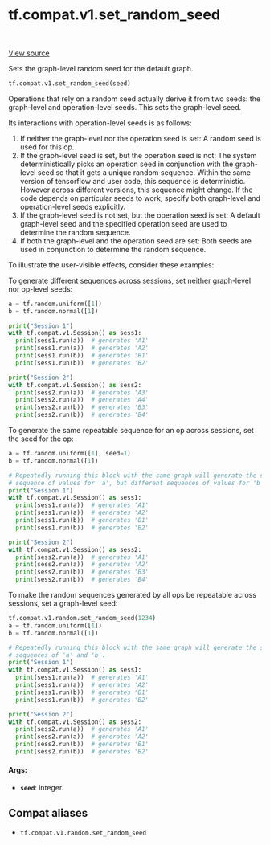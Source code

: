 <div itemscope itemtype="http://developers.google.com/ReferenceObject">
<meta itemprop="name" content="tf.compat.v1.set_random_seed" />
<meta itemprop="path" content="Stable" />
</div>

# tf.compat.v1.set_random_seed

<!-- Insert buttons and diff -->

<table class="tfo-notebook-buttons tfo-api" align="left">
</table>

<a target="_blank" href="/code/stable/tensorflow/python/framework/random_seed.py">View source</a>



Sets the graph-level random seed for the default graph.

``` python
tf.compat.v1.set_random_seed(seed)
```



<!-- Placeholder for "Used in" -->

Operations that rely on a random seed actually derive it from two seeds:
the graph-level and operation-level seeds. This sets the graph-level seed.

Its interactions with operation-level seeds is as follows:

  1. If neither the graph-level nor the operation seed is set:
    A random seed is used for this op.
  2. If the graph-level seed is set, but the operation seed is not:
    The system deterministically picks an operation seed in conjunction with
    the graph-level seed so that it gets a unique random sequence. Within the
    same version of tensorflow and user code, this sequence is deterministic.
    However across different versions, this sequence might change. If the
    code depends on particular seeds to work, specify both graph-level
    and operation-level seeds explicitly.
  3. If the graph-level seed is not set, but the operation seed is set:
    A default graph-level seed and the specified operation seed are used to
    determine the random sequence.
  4. If both the graph-level and the operation seed are set:
    Both seeds are used in conjunction to determine the random sequence.

To illustrate the user-visible effects, consider these examples:

To generate different sequences across sessions, set neither
graph-level nor op-level seeds:

```python
a = tf.random.uniform([1])
b = tf.random.normal([1])

print("Session 1")
with tf.compat.v1.Session() as sess1:
  print(sess1.run(a))  # generates 'A1'
  print(sess1.run(a))  # generates 'A2'
  print(sess1.run(b))  # generates 'B1'
  print(sess1.run(b))  # generates 'B2'

print("Session 2")
with tf.compat.v1.Session() as sess2:
  print(sess2.run(a))  # generates 'A3'
  print(sess2.run(a))  # generates 'A4'
  print(sess2.run(b))  # generates 'B3'
  print(sess2.run(b))  # generates 'B4'
```

To generate the same repeatable sequence for an op across sessions, set the
seed for the op:

```python
a = tf.random.uniform([1], seed=1)
b = tf.random.normal([1])

# Repeatedly running this block with the same graph will generate the same
# sequence of values for 'a', but different sequences of values for 'b'.
print("Session 1")
with tf.compat.v1.Session() as sess1:
  print(sess1.run(a))  # generates 'A1'
  print(sess1.run(a))  # generates 'A2'
  print(sess1.run(b))  # generates 'B1'
  print(sess1.run(b))  # generates 'B2'

print("Session 2")
with tf.compat.v1.Session() as sess2:
  print(sess2.run(a))  # generates 'A1'
  print(sess2.run(a))  # generates 'A2'
  print(sess2.run(b))  # generates 'B3'
  print(sess2.run(b))  # generates 'B4'
```

To make the random sequences generated by all ops be repeatable across
sessions, set a graph-level seed:

```python
tf.compat.v1.random.set_random_seed(1234)
a = tf.random.uniform([1])
b = tf.random.normal([1])

# Repeatedly running this block with the same graph will generate the same
# sequences of 'a' and 'b'.
print("Session 1")
with tf.compat.v1.Session() as sess1:
  print(sess1.run(a))  # generates 'A1'
  print(sess1.run(a))  # generates 'A2'
  print(sess1.run(b))  # generates 'B1'
  print(sess1.run(b))  # generates 'B2'

print("Session 2")
with tf.compat.v1.Session() as sess2:
  print(sess2.run(a))  # generates 'A1'
  print(sess2.run(a))  # generates 'A2'
  print(sess2.run(b))  # generates 'B1'
  print(sess2.run(b))  # generates 'B2'
```

#### Args:


* <b>`seed`</b>: integer.

## Compat aliases

* `tf.compat.v1.random.set_random_seed`

